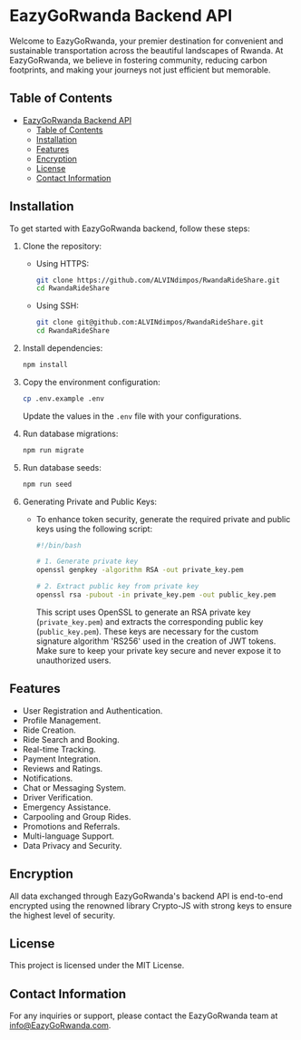 # EazyGoRwanda Backend API

Welcome to EazyGoRwanda, your premier destination for convenient and sustainable transportation across the beautiful landscapes of Rwanda. At EazyGoRwanda, we believe in fostering community, reducing carbon footprints, and making your journeys not just efficient but memorable.

## Table of Contents
- [EazyGoRwanda Backend API](#eazygorwanda-backend-api)
  - [Table of Contents](#table-of-contents)
  - [Installation](#installation)
  - [Features](#features)
  - [Encryption](#encryption)
  - [License](#license)
  - [Contact Information](#contact-information)

## Installation

To get started with EazyGoRwanda backend, follow these steps:

1. Clone the repository:

    - Using HTTPS:
        ```bash
        git clone https://github.com/ALVINdimpos/RwandaRideShare.git
        cd RwandaRideShare
        ```
        
    - Using SSH:
        ```bash
        git clone git@github.com:ALVINdimpos/RwandaRideShare.git
        cd RwandaRideShare
        ```

2. Install dependencies:
    ```bash
    npm install
    ```

3. Copy the environment configuration:
    ```bash
    cp .env.example .env
    ```
   Update the values in the `.env` file with your configurations.

4. Run database migrations:
   ```bash
   npm run migrate
   ```

5. Run database seeds:
   ```bash
   npm run seed
   ```

6. Generating Private and Public Keys:
    - To enhance token security, generate the required private and public keys using the following script:

      ```bash
      #!/bin/bash

      # 1. Generate private key
      openssl genpkey -algorithm RSA -out private_key.pem

      # 2. Extract public key from private key
      openssl rsa -pubout -in private_key.pem -out public_key.pem
      ```

      This script uses OpenSSL to generate an RSA private key (`private_key.pem`) and extracts the corresponding public key (`public_key.pem`). These keys are necessary for the custom signature algorithm 'RS256' used in the creation of JWT tokens. Make sure to keep your private key secure and never expose it to unauthorized users.

## Features

- User Registration and Authentication.
- Profile Management.
- Ride Creation.
- Ride Search and Booking.
- Real-time Tracking.
- Payment Integration.
- Reviews and Ratings.
- Notifications.
- Chat or Messaging System.
- Driver Verification.
- Emergency Assistance.
- Carpooling and Group Rides.
- Promotions and Referrals.
- Multi-language Support.
- Data Privacy and Security.

## Encryption

All data exchanged through EazyGoRwanda's backend API is end-to-end encrypted using the renowned library Crypto-JS with strong keys to ensure the highest level of security.

## License

This project is licensed under the MIT License.

## Contact Information

For any inquiries or support, please contact the EazyGoRwanda team at [info@EazyGoRwanda.com](mailto:info@EazyGoRwanda.com).
